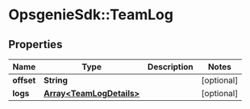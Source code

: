 # OpsgenieSdk::TeamLog

## Properties
Name | Type | Description | Notes
------------ | ------------- | ------------- | -------------
**offset** | **String** |  | [optional] 
**logs** | [**Array&lt;TeamLogDetails&gt;**](TeamLogDetails.md) |  | [optional] 


